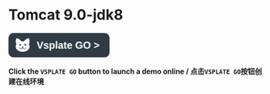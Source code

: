 # Tomcat 9.0-jdk8

<a href="https://www.vsplate.com/?docker-compose=https://github.com/vsplate/dcenvs/tomcat/9.0-jdk8"><img alt="VSPLATE GO" src="https://raw.githubusercontent.com/vsplate/images/master/vsgo_btn.png" width="200px"></a>

**Click the `VSPLATE GO` button to launch a demo online / 点击`VSPLATE GO`按钮创建在线环境**